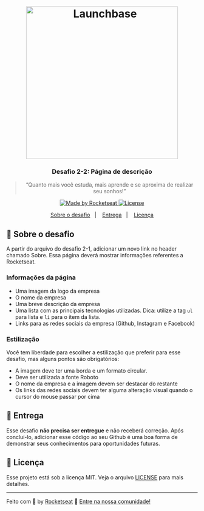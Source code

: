<h1 align="center">
    <img alt="Launchbase" src="https://storage.googleapis.com/golden-wind/bootcamp-launchbase/logo.png" width="400px" />
</h1>

<h3 align="center">
  Desafio 2-2: Página de descrição
</h3>

<blockquote align="center">“Quanto mais você estuda, mais aprende e se aproxima de realizar seu sonhos!”</blockquote>

<p align="center">

  <a href="https://rocketseat.com.br">
    <img alt="Made by Rocketseat" src="https://img.shields.io/badge/made%20by-Rocketseat-%23F8952D">
  </a>

  <a href="LICENSE" >
    <img alt="License" src="https://img.shields.io/badge/license-MIT-%23F8952D">
  </a>

</p>

<p align="center">
  <a href="#rocket-sobre-o-desafio">Sobre o desafio</a>&nbsp;&nbsp;&nbsp;|&nbsp;&nbsp;&nbsp;
  <a href="#calendar-entrega">Entrega</a>&nbsp;&nbsp;&nbsp;|&nbsp;&nbsp;&nbsp;
  <a href="#memo-licença">Licença</a>
</p>

## :rocket: Sobre o desafio

A partir do arquivo do desafio 2-1, adicionar um novo link no header chamado Sobre. Essa página deverá mostrar informações referentes a Rocketseat.

### Informações da página

- Uma imagem da logo da empresa
- O nome da empresa
- Uma breve descrição da empresa
- Uma lista com as principais tecnologias utilizadas. Dica: utilize a tag `ul` para lista e `li` para o item da lista.
- Links para as redes sociais da empresa (Github, Instagram e Facebook)

### Estilização

Você tem liberdade para escolher a estilização que preferir para esse desafio, mas alguns pontos são obrigatórios:

- A imagem deve ter uma borda e um formato circular.
- Deve ser utilizada a fonte Roboto
- O nome da empresa e a imagem devem ser destacar do restante
- Os links das redes sociais devem ter alguma alteração visual quando o cursor do mouse passar por cima

## :calendar: Entrega

Esse desafio **não precisa ser entregue** e não receberá correção. Após concluí-lo, adicionar esse código ao seu Github é uma boa forma de demonstrar seus conhecimentos para oportunidades futuras.

## :memo: Licença

Esse projeto está sob a licença MIT. Veja o arquivo [LICENSE](https://github.com/Rocketseat/bootcamp-launchbase-desafios-02/blob/master/LICENSE) para mais detalhes.

---

Feito com :purple_heart: by [Rocketseat](https://rocketseat.com.br) :wave: [Entre na nossa comunidade!](https://discordapp.com/invite/gCRAFhc)
